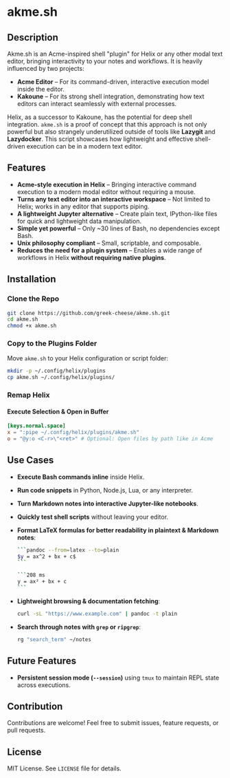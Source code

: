 # akme.sh

## Description

Akme.sh is an Acme-inspired shell "plugin" for Helix or any other modal text editor, bringing interactivity to your notes and workflows. It is heavily influenced by two projects:

- **Acme Editor** – For its command-driven, interactive execution model inside the editor.
- **Kakoune** – For its strong shell integration, demonstrating how text editors can interact seamlessly with external processes.

Helix, as a successor to Kakoune, has the potential for deep shell integration. `akme.sh` is a proof of concept that this approach is not only powerful but also strangely underutilized outside of tools like **Lazygit** and **Lazydocker**. This script showcases how lightweight and effective shell-driven execution can be in a modern text editor.

## Features

- **Acme-style execution in Helix** – Bringing interactive command execution to a modern modal editor without requiring a mouse.
- **Turns any text editor into an interactive workspace** – Not limited to Helix; works in any editor that supports piping.
- **A lightweight Jupyter alternative** – Create plain text, IPython-like files for quick and lightweight data manipulation.
- **Simple yet powerful** – Only ~30 lines of Bash, no dependencies except Bash.
- **Unix philosophy compliant** – Small, scriptable, and composable.
- **Reduces the need for a plugin system** – Enables a wide range of workflows in Helix **without requiring native plugins**.

## Installation

### Clone the Repo

```bash
git clone https://github.com/greek-cheese/akme.sh.git
cd akme.sh
chmod +x akme.sh
```

### Copy to the Plugins Folder

Move `akme.sh` to your Helix configuration or script folder:

```bash
mkdir -p ~/.config/helix/plugins
cp akme.sh ~/.config/helix/plugins/
```

### Remap Helix

#### Execute Selection & Open in Buffer

```toml
[keys.normal.space]
x = ":pipe ~/.config/helix/plugins/akme.sh"
o = "@y:o <C-r>\"<ret>" # Optional: Open files by path like in Acme
```

## Use Cases

- **Execute Bash commands inline** inside Helix.
- **Run code snippets** in Python, Node.js, Lua, or any interpreter.
- **Turn Markdown notes into interactive Jupyter-like notebooks**.
- **Quickly test shell scripts** without leaving your editor.
- **Format LaTeX formulas for better readability in plaintext & Markdown notes**:

  ````bash
  ```pandoc --from=latex --to=plain
  $y = ax^2 + bx + c$
  ```

  ```208 ms
  y = ax² + bx + c
  ```
  ````

- **Lightweight browsing & documentation fetching**:
  ```bash
  curl -sL "https://www.example.com" | pandoc -t plain
  ```
- **Search through notes with `grep` or `ripgrep`**:
  ```bash
  rg "search_term" ~/notes
  ```

## Future Features

- **Persistent session mode (`--session`)** using `tmux` to maintain REPL state across executions.

## Contribution

Contributions are welcome! Feel free to submit issues, feature requests, or pull requests.

## License

MIT License. See `LICENSE` file for details.


